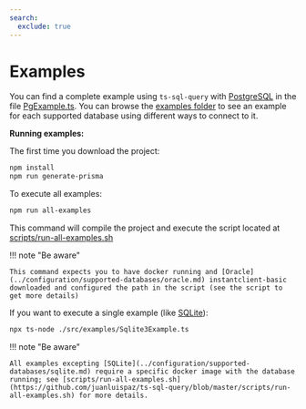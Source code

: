 ```yaml
---
search:
  exclude: true
---
```

# Examples

You can find a complete example using `ts-sql-query` with [PostgreSQL](../configuration/supported-databases/postgresql.md) in the file [PgExample.ts](https://github.com/juanluispaz/ts-sql-query/blob/master/src/examples/PgExample.ts). You can browse the [examples folder](https://github.com/juanluispaz/ts-sql-query/tree/master/src/examples) to see an example for each supported database using different ways to connect to it.

**Running examples:**

The first time you download the project:

```sh
npm install
npm run generate-prisma
```

To execute all examples:

```sh
npm run all-examples
```

This command will compile the project and execute the script located at [scripts/run-all-examples.sh](https://github.com/juanluispaz/ts-sql-query/blob/master/scripts/run-all-examples.sh)

!!! note "Be aware"

    This command expects you to have docker running and [Oracle](../configuration/supported-databases/oracle.md) instantclient-basic downloaded and configured the path in the script (see the script to get more details)

If you want to execute a single example (like [SQLite](../configuration/supported-databases/sqlite.md)):

```sh
npx ts-node ./src/examples/Sqlite3Example.ts
```

!!! note "Be aware"

    All examples excepting [SQLite](../configuration/supported-databases/sqlite.md) require a specific docker image with the database running; see [scripts/run-all-examples.sh](https://github.com/juanluispaz/ts-sql-query/blob/master/scripts/run-all-examples.sh) for more details.
